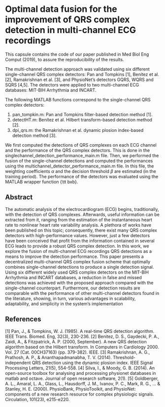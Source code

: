 # Optimal data fusion for the improvement of QRS complex detection in multi-channel ECG recordings

This capsule contains the code of our paper published in Med Biol Eng Comput (2019), to assure the reproducibility of the results.

The multi-channel detection approach was validated using six different single-channel QRS complex detectors: Pan and Tompkins [1], Benítez et al. [2], Ramakrishnan et al. [3], and PhysioNet’s detectors GQRS, WQRS and SQRS [4,5]. The detectors were applied to two multi-channel ECG databases: MIT-BIH Arrhythmia and INCART.

The following MATLAB functions correspond to the single-channel QRS complex detectors:
1. pan_tompkin.m: Pan and Tompkins filter-based detection method [1].
2. detectHT.m: Benítez et al. Hilbert transform-based detection method [2].
3. dpi_qrs.m: the Ramakrishnan et al. dynamic plosion index-based detection method [3].

We first computed the detections of QRS complexes on each ECG channel and the performance of the QRS complex detectors. This is done in the singlechannel_detection_performance_main.m file. Then, we performed the fusion of the single-channel detections and computed the performances using the multichannel_detector_performance_main.m file. In this file, the weighting coefficients $\alpha$ and the decision threshold $\beta$ are estimated (in the training period). The performance of the detectors was evaluated using the MATLAB wrapper function {\tt bxb}.

## Abstract
The automatic analysis of the electrocardiogram (ECG) begins, traditionally, with the detection of QRS complexes. Afterwards, useful information can be extracted from it, ranging from the estimation of the instantaneous heart rate to nonlinear heart rate variability analysis. A plethora of works have been published on this topic; consequently, there exist many QRS complex detectors with high-performance values. However, just a few detectors have been conceived that profit from the information contained in several ECG leads to provide a robust QRS complex detection. In this work, we explore the fusion of multi-channel ECG recordings QRS detections as a means to improve the detection performance. This paper presents a decentralized multi-channel QRS complex fusion scheme that optimally combines single-channel detections to produce a single detection signal. Using six different widely used QRS complex detectors on the MIT-BIH Arrhythmia and INCART databases, a reduction in false and missed detections was achieved with the proposed approach compared with the single-channel counterpart. Furthermore, our detection results are comparable with the performance of other multi-channel detectors found in the literature, showing, in turn, various advantages in scalability, adaptability, and simplicity in the system’s implementation

## References

[1] Pan, J., & Tompkins, W. J. (1985). A real-time QRS detection algorithm. IEEE Trans. Biomed. Eng, 32(3), 230-236.
[2] Benitez, D. S., Gaydecki, P. A., Zaidi, A., & Fitzpatrick, A. P. (2000, September). A new QRS detection algorithm based on the Hilbert transform. In Computers in Cardiology 2000. Vol. 27 (Cat. 00CH37163) (pp. 379-382). IEEE.
[3] Ramakrishnan, A. G., Prathosh, A. P., & Ananthapadmanabha, T. V. (2014). Threshold-independent QRS detection using the dynamic plosion index. IEEE Signal Processing Letters, 21(5), 554-558.
[4] Silva, I., & Moody, G. B. (2014). An open-source toolbox for analysing and processing physionet databases in matlab and octave. Journal of open research software, 2(1).
[5] Goldberger, A. L., Amaral, L. A., Glass, L., Hausdorff, J. M., Ivanov, P. C., Mark, R. G., ... & Stanley, H. E. (2000). PhysioBank, PhysioToolkit, and PhysioNet: components of a new research resource for complex physiologic signals. Circulation, 101(23), e215-e220.

